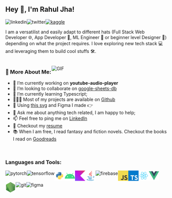 ## Hey 👋, I'm Rahul Jha!
<a href='https://www.linkedin.com/in/rahul-jha98/'><img align='left' alt="linkedin" src="https://raw.githubusercontent.com/rahul-jha98/rahul-jha98/561d474902b59c7429ec22bb73e225696c27b202/assets/linkedin.svg" height='18px'/></a>
<a href='https://twitter.com/jharahul98/'><img align='left' alt="twitter" src="https://raw.githubusercontent.com/rahul-jha98/rahul-jha98/561d474902b59c7429ec22bb73e225696c27b202/assets/twitter.svg" height='18px'/></a>
<a href='https://www.kaggle.com/rahuljha98/'><img alt="kaggle" src="https://raw.githubusercontent.com/rahul-jha98/rahul-jha98/561d474902b59c7429ec22bb73e225696c27b202/assets/kaggle.svg" height='18px'/></a>


I am a versatilist and easily adapt to different hats (Full Stack Web Developer 🌐, App Developer 📱, ML Engineer 🤖 or beginner level Designer 🎨) depending on what the project requires. I love exploring new tech stack 💻 and leveraging them to build cool stuffs 🛠️. 
<br/>
<br/>

<img align="right" alt="GIF" src="https://raw.githubusercontent.com/rahul-jha98/rahul-jha98/main/techstack.gif" width="360px"/>
  
### 🧐 More About Me:

- 🔭 I’m currently working on **youtube-audio-player**
- 🤝 I’m looking to collaborate on [google-sheets-db](https://github.com/rahul-jha98/google-sheets-db)
- 🌱 I’m currently learning Typescript; 
- 👨🏻‍💻 Most of my projects are available on [Github](https://github.com/rahul-jha98?tab=repositories)
- 🎨 Using [this svg](https://storyset.com/illustration/javascript-frameworks/amico) and Figma I made 👉
- 💬 Ask me about anything tech related, I am happy to help;
- 📫 Feel free to ping me on [LinkedIn](https://www.linkedin.com/in/rahul-jha98/)
- 📝 Checkout my [resume](https://drive.google.com/file/d/1ZpR5pVBTnl_Qybq7GE3MGy1SB1JehVSE/view?usp=sharing)
- 📚 When I am free, I read fantasy and fiction novels. Checkout the books I read on [Goodreads](https://www.goodreads.com/rahul-jha98)

<br>

### Languages and Tools:
<a href="https://pytorch.org/" target="_blank"> <img align="left" src="https://www.vectorlogo.zone/logos/pytorch/pytorch-icon.svg" style="margin-bottom: 4px;" alt="pytorch" height="32px"/> </a> 
<a href="https://www.tensorflow.org" target="_blank"> <img align="left" src="https://www.vectorlogo.zone/logos/tensorflow/tensorflow-icon.svg" style="margin-bottom: 4px;" alt="tensorflow" height="32px"/> </a> 

<a href="https://www.python.org" target="_blank"><img align="left" alt="Python" height ="32px" style="margin-bottom: 4px;" src="https://raw.githubusercontent.com/github/explore/80688e429a7d4ef2fca1e82350fe8e3517d3494d/topics/python/python.png"></a>

<a href="https://developer.android.com" target="_blank"> <img align="left" alt="Android" height ="32px" style="margin-bottom: 4px;" src="https://raw.githubusercontent.com/github/explore/80688e429a7d4ef2fca1e82350fe8e3517d3494d/topics/android/android.png"> </a>

<a href="https://kotlinlang.org" target="_blank"><img align="left" alt="Kotlin" height ="32px" style="margin-bottom: 4px;" src="https://raw.githubusercontent.com/github/explore/80688e429a7d4ef2fca1e82350fe8e3517d3494d/topics/kotlin/kotlin.png"></a>

<a href="https://www.java.com" target="_blank"><img align="left" alt="Kotlin" height ="32px" style="margin-bottom: 4px;" src="https://raw.githubusercontent.com/devicons/devicon/master/icons/java/java-original.svg"></a>

<a href="https://firebase.google.com/" target="_blank"> <img align="left" src="https://www.vectorlogo.zone/logos/firebase/firebase-icon.svg" style="margin-bottom: 4px;" alt="firebase" height ="32px"/> </a>

<a href="https://developer.mozilla.org/en-US/docs/Web/JavaScript" target="_blank"> <img align="left" alt="JavaScript" height ="32px" style="margin-bottom: 4px;"  src="https://raw.githubusercontent.com/github/explore/80688e429a7d4ef2fca1e82350fe8e3517d3494d/topics/javascript/javascript.png"> </a>

<a href="https://www.typescriptlang.org/" target="_blank"><img align="left" alt="Typescirpt" height ="32px" style="margin-bottom: 4px;" src="https://raw.githubusercontent.com/github/explore/80688e429a7d4ef2fca1e82350fe8e3517d3494d/topics/typescript/typescript.png"></a>

<a href="https://reactjs.org/" target="_blank"> <img align="left" alt="React" height ="32px" style="margin-bottom: 4px;" src="https://raw.githubusercontent.com/github/explore/80688e429a7d4ef2fca1e82350fe8e3517d3494d/topics/react/react.png"></a>

<a href="https://vuejs.org/" target="_blank"><img align="left" alt="Vue" height ="32px" style="margin-bottom: 4px;" src="https://raw.githubusercontent.com/github/explore/80688e429a7d4ef2fca1e82350fe8e3517d3494d/topics/vue/vue.png"></a>

<a href="https://nodejs.org" target="_blank"><img align="left" alt="Node.js" height ="32px" style="margin-bottom: 4px;" src="https://raw.githubusercontent.com/github/explore/80688e429a7d4ef2fca1e82350fe8e3517d3494d/topics/nodejs/nodejs.png"></a>


<a href="https://git-scm.com/" target="_blank"> <img src="https://www.vectorlogo.zone/logos/git-scm/git-scm-icon.svg" align="left" style="margin-bottom: 4px;" alt="git" height='32px'/> </a>

<a href="https://www.figma.com/" target="_blank"> <img src="https://www.vectorlogo.zone/logos/figma/figma-icon.svg" align="left" style="margin-bottom: 4px;" alt="figma" height='32px'/> </a>
